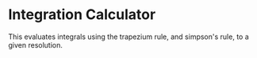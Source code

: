 # Integration Calculator

This evaluates integrals using the trapezium rule, and simpson's rule, to a given resolution. 
